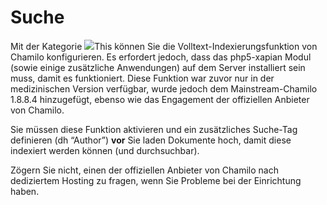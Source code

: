 # Suche

Mit der Kategorie ![](../../../.gitbook/assets/graficos16%20%285%29.png)This können Sie die Volltext-Indexierungsfunktion von Chamilo konfigurieren. Es erfordert jedoch, dass das php5-xapian Modul \(sowie einige zusätzliche Anwendungen\) auf dem Server installiert sein muss, damit es funktioniert. Diese Funktion war zuvor nur in der medizinischen Version verfügbar, wurde jedoch dem Mainstream-Chamilo 1.8.8.4 hinzugefügt, ebenso wie das Engagement der offiziellen Anbieter von Chamilo.

Sie müssen diese Funktion aktivieren und ein zusätzliches Suche-Tag definieren \(dh “Author”\) **vor** Sie laden Dokumente hoch, damit diese indexiert werden können \(und durchsuchbar\).

Zögern Sie nicht, einen der offiziellen Anbieter von Chamilo nach dediziertem Hosting zu fragen, wenn Sie Probleme bei der Einrichtung haben.


